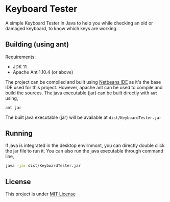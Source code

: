 # Keyboard Tester
A simple Keyboard Tester in Java to help you while checking an old or damaged keyboard, to know which keys are working.

## Building (using ant)

Requirements:
- JDK 11
- Apache Ant 1.10.4 (or above)

The project can be compiled and built using [Netbeans IDE](https://netbeans.apache.org/) as it's the base IDE used for this project. However, apache ant can be used to compile and build the sources. The java executable (jar) can be built directly with `ant` using,
```bash
ant jar
```
The built java executable (jar) will be available at `dist/KeyboardTester.jar`

## Running

If java is integrated in the desktop envirnmont, you can directly double click the jar file to run it.
You can also run the java executable through command line,
```bash
java -jar dist/KeyboardTester.jar
```

## License
This project is under [MIT License](LICENSE)
